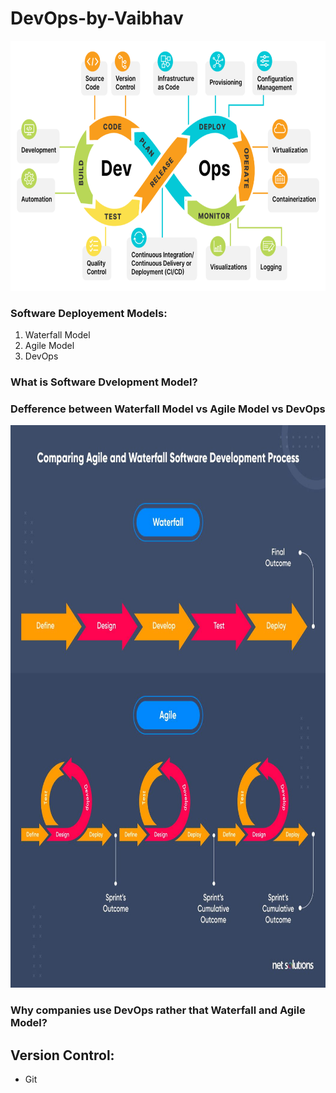 # DevOps-by-Vaibhav

<img src="https://github.com/vaibhavkapase1302/DevOps-by-Vaibhav/blob/main/DevOps-Lifecycle-Capabilities.png" width="700" height="400" alt="DevOps Architecture">

### Software Deployement Models:
1. Waterfall Model
2. Agile Model
3. DevOps

### What is Software Dvelopment Model?

### Defference between Waterfall Model vs Agile Model vs DevOps
<img src="https://github.com/vaibhavkapase1302/DevOps-by-Vaibhav/blob/main/waterfall-vs-agile-process-comparison.jpg" width="580" height="900" alt="Example Image">

### Why companies use DevOps rather that Waterfall and Agile Model?

## Version Control:
* Git 
